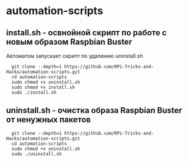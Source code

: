 # automation-scripts

## install.sh - освнойной скрипт по работе с новым образом Raspbian Buster
Автоматом запускает скрипт по удалению uninstall.sh
```
  git clone --depth=1 https://github.com/RPi-Tricks-and-Hacks/automation-scripts.git
  cd automation-scripts
  sudo chmod +x uninstall.sh
  sudo chmod +x install.sh
  sudo ./install.sh
```
## uninstall.sh - очистка образа Raspbian Buster от ненужных пакетов
```
  git clone --depth=1 https://github.com/RPi-Tricks-and-Hacks/automation-scripts.git
  cd automation-scripts
  sudo chmod +x uninstall.sh
  sudo ./uninstall.sh
```


